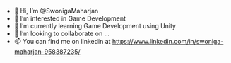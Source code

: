 - 👋 Hi, I’m @SwonigaMaharjan
- 👀 I’m interested in Game Development
- 🌱 I’m currently learning Game Development using Unity
- 💞️ I’m looking to collaborate on ...
- 📫 You can find me on linkedin at https://www.linkedin.com/in/swoniga-maharjan-958387235/

<!---
SwonigaMaharjan/SwonigaMaharjan is a ✨ special ✨ repository because its `README.md` (this file) appears on your GitHub profile.
You can click the Preview link to take a look at your changes.
--->
